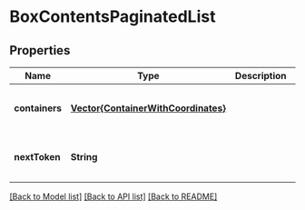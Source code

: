 # BoxContentsPaginatedList


## Properties
Name | Type | Description | Notes
------------ | ------------- | ------------- | -------------
**containers** | [**Vector{ContainerWithCoordinates}**](ContainerWithCoordinates.md) |  | [optional] [default to nothing]
**nextToken** | **String** |  | [optional] [default to nothing]


[[Back to Model list]](../README.md#models) [[Back to API list]](../README.md#api-endpoints) [[Back to README]](../README.md)


